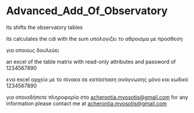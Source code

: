 # Advanced_Add_Of_Observatory
its shifts the observatory tables 

its calculates the cdi with the sum 
υπολογιζει το αθροισμα με προσθεση

για οποιους δουλεύει

an excel of the table matrix with read-only attributes and password of 1234567890

ενα excel αρχείο με το πίνακα σε κατάσταση ανάγνωσης μόνο και κωδικό 1234567890



για οποιαδήποτε πληροφορία στο acherontia.myosotis@gmail.com
for any information please contact me 
at acherontia.myosotis@gmail.com
